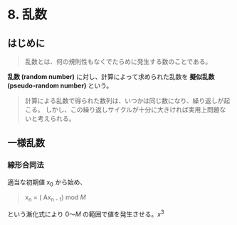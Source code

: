 # 8. 乱数

## はじめに

> 乱数とは、何の規則性もなくでたらめに発生する数のことである。

**乱数 (random number)** に対し、計算によって求められた乱数を **擬似乱数 (pseudo-random number)** という。

> 計算による乱数で得られた数列は、いつかは同じ数になり、繰り返しが起こる。
> しかし、この繰り返しサイクルが十分に大きければ実用上問題ないと考えられる。

## 一様乱数

### 線形合同法

適当な初期値 x<sub>0</sub> から始め、

> x<sub>n</sub> = ( Ax<sub>n - 1</sub>) mod *M*

という漸化式により 0〜*M* の範囲で値を発生させる。$x^3$
